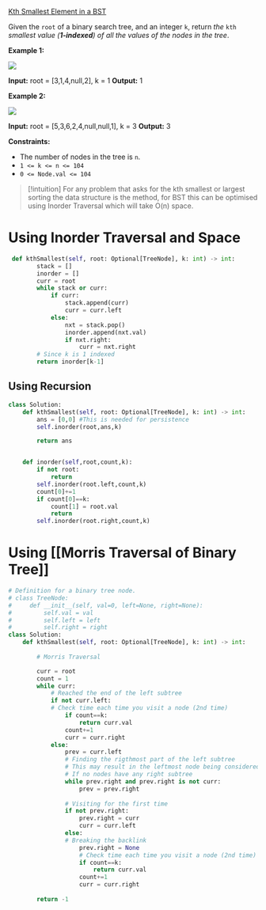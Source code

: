 
[Kth Smallest Element in a BST](https://leetcode.com/problems/kth-smallest-element-in-a-bst/)

Given the `root` of a binary search tree, and an integer `k`, return _the_ `kth` _smallest value (**1-indexed**) of all the values of the nodes in the tree_.

**Example 1:**

![](https://assets.leetcode.com/uploads/2021/01/28/kthtree1.jpg)

**Input:** root = [3,1,4,null,2], k = 1
**Output:** 1

**Example 2:**

![](https://assets.leetcode.com/uploads/2021/01/28/kthtree2.jpg)

**Input:** root = [5,3,6,2,4,null,null,1], k = 3
**Output:** 3

**Constraints:**

- The number of nodes in the tree is `n`.
- `1 <= k <= n <= 104`
- `0 <= Node.val <= 104`


>[!intuition]
>For any problem that asks for the kth smallest or largest sorting the data structure is the method, for BST this can be optimised using Inorder Traversal which will take O(n) space.



# Using Inorder Traversal and Space

```python
 def kthSmallest(self, root: Optional[TreeNode], k: int) -> int:
        stack = []
        inorder = []
        curr = root
        while stack or curr:
            if curr:
                stack.append(curr)
                curr = curr.left
            else:
                nxt = stack.pop()
                inorder.append(nxt.val)
                if nxt.right:
                    curr = nxt.right
	    # Since k is 1 indexed
        return inorder[k-1]
```
## Using Recursion
```python
class Solution:
    def kthSmallest(self, root: Optional[TreeNode], k: int) -> int:
        ans = [0,0] #This is needed for persistence
        self.inorder(root,ans,k)

        return ans


    def inorder(self,root,count,k):
        if not root:
            return 
        self.inorder(root.left,count,k)
        count[0]+=1
        if count[0]==k:
            count[1] = root.val
            return
        self.inorder(root.right,count,k)
```


# Using [[Morris Traversal of Binary Tree]]


```python
# Definition for a binary tree node.
# class TreeNode:
#     def __init__(self, val=0, left=None, right=None):
#         self.val = val
#         self.left = left
#         self.right = right
class Solution:
    def kthSmallest(self, root: Optional[TreeNode], k: int) -> int:
        
        # Morris Traversal

        curr = root
        count = 1
        while curr:
            # Reached the end of the left subtree
            if not curr.left:
            # Check time each time you visit a node (2nd time)
                if count==k:
                    return curr.val
                count+=1
                curr = curr.right
            else:
                prev = curr.left
                # Finding the rigthmost part of the left subtree
                # This may result in the leftmost node being considered
                # If no nodes have any right subtree 
                while prev.right and prev.right is not curr:
                    prev = prev.right
                
                # Visiting for the first time 
                if not prev.right:
                    prev.right = curr
                    curr = curr.left
                else:
                # Breaking the backlink
                    prev.right = None
                    # Check time each time you visit a node (2nd time)
                    if count==k:
                        return curr.val
                    count+=1
                    curr = curr.right
            
        return -1




```